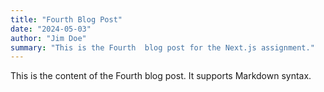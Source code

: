 ```yaml
---
title: "Fourth Blog Post"
date: "2024-05-03"
author: "Jim Doe"
summary: "This is the Fourth  blog post for the Next.js assignment."
---
```


This is the content of the Fourth  blog post. It supports Markdown syntax.
